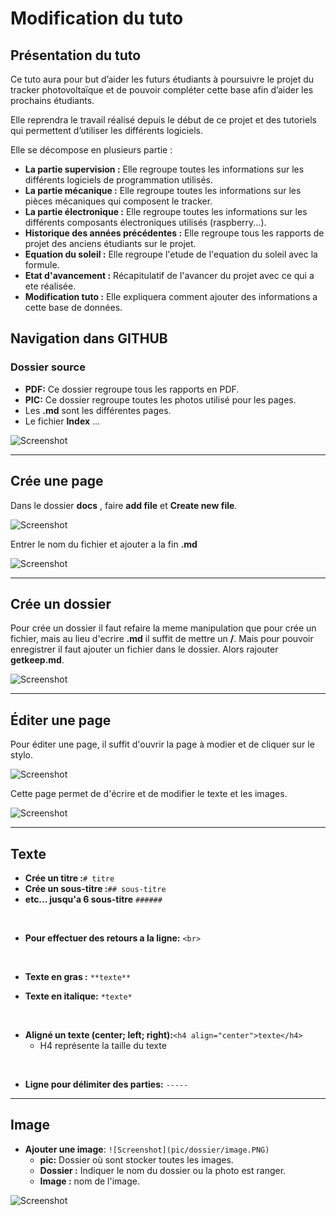 # Modification du tuto



## Présentation du tuto


Ce tuto aura pour but d’aider les futurs étudiants à poursuivre le projet du tracker photovoltaïque et de pouvoir compléter cette base afin d’aider les prochains étudiants.

Elle reprendra le travail réalisé depuis le début de ce projet et des tutoriels qui permettent d’utiliser les différents logiciels.

Elle se décompose en plusieurs partie :

* **La partie supervision :** Elle regroupe toutes les informations sur les différents logiciels de programmation utilisés.
* **La partie mécanique :** Elle regroupe toutes les informations sur les pièces mécaniques qui composent le tracker.
* **La partie électronique :** Elle regroupe toutes les informations sur les différents composants électroniques utilisés (raspberry...).
* **Historique des années précédentes :** Elle regroupe tous les rapports de projet des anciens étudiants sur le projet.
* **Equation du soleil :** Elle regroupe l'etude de l'equation du soleil avec la formule.
* **Etat d'avancement :** Récapitulatif de l'avancer du projet avec ce qui a ete réalisée.
* **Modification tuto :** Elle expliquera comment ajouter des informations a cette base de données.




## Navigation dans GITHUB

### Dossier source

  * **PDF:** Ce dossier regroupe tous les rapports en PDF.
  * **PIC:** Ce dossier regroupe toutes les photos utilisé pour les pages. 
  * Les **.md** sont les différentes pages.
  * Le fichier **Index** ...

![Screenshot](pic/Modification_tuto/Dosier_source.png)

---------


## Crée une page 

Dans le dossier **docs** , faire **add file** et **Create new file**. 

![Screenshot](pic/Modification_tuto/Crée_page.PNG)


Entrer le nom du fichier et ajouter a la fin **.md**

![Screenshot](pic/Modification_tuto/nom_page.PNG)

---------

## Crée un dossier 

Pour crée un dossier il faut refaire la meme manipulation que pour crée un fichier, mais au lieu d'ecrire **.md** il suffit de mettre un **/**. 
Mais pour pouvoir enregistrer il faut ajouter un fichier dans le dossier. 
Alors rajouter **getkeep.md**.

![Screenshot](pic/Modification_tuto/crée_dossier.PNG)

---------

## Éditer une page

Pour éditer une page, il suffit d'ouvrir la page à modier et de cliquer sur le stylo.


![Screenshot](pic/Modification_tuto/editer_page.PNG)

Cette page permet de d'écrire et de modifier le texte et les images.

![Screenshot](pic/Modification_tuto/Page.PNG)

---------

## Texte

* **Crée un titre :**``# titre``
* **Crée un sous-titre :**``## sous-titre``
* **etc... jusqu'a 6 sous-titre** ``######``
 
<br>
 
* **Pour effectuer des retours a la ligne:**  ``<br>``

<br>

* **Texte en gras :** ``**texte**``

* **Texte en italique:** ``*texte*``

<br>

* **Aligné un texte (center; left; right):**``<h4 align="center">texte</h4>``
  * H4 représente la taille du texte
 
<br>
 
* **Ligne pour délimiter des parties:** ``-----``

---------

## Image

* **Ajouter une image**: ``![Screenshot](pic/dossier/image.PNG)``
   * **pic:** Dossier où sont stocker toutes les images.
   * **Dossier :** Indiquer le nom du dossier ou la photo est ranger. 
   * **Image :** nom de l'image.


![Screenshot](pic/logo_iut.png)
 
